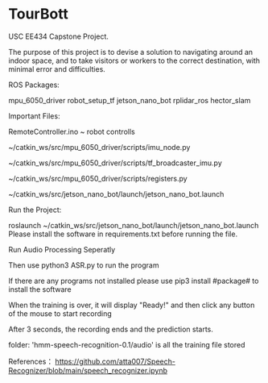# TourBott
USC EE434 Capstone Project. 

The purpose of this project is to devise a solution to navigating around an indoor space, and to take visitors or workers to the correct destination, with minimal error and difficulties. 


ROS Packages:


mpu_6050_driver
robot_setup_tf
jetson_nano_bot
rplidar_ros 
hector_slam 

Important Files:


RemoteController.ino ~ robot controlls


~/catkin_ws/src/mpu_6050_driver/scripts/imu_node.py


~/catkin_ws/src/mpu_6050_driver/scripts/tf_broadcaster_imu.py


~/catkin_ws/src/mpu_6050_driver/scripts/registers.py


~/catkin_ws/src/jetson_nano_bot/launch/jetson_nano_bot.launch



Run the Project:


roslaunch ~/catkin_ws/src/jetson_nano_bot/launch/jetson_nano_bot.launch
Please install the software in requirements.txt before running the file.

Run Audio Processing Seperatly 


Then use python3 ASR.py to run the program

If there are any programs not installed please use pip3 install #package# to install the software

When the training is over, it will display "Ready!" and then click any button of the mouse to start recording

After 3 seconds, the recording ends and the prediction starts.

folder: 'hmm-speech-recognition-0.1/audio' is all the training file stored



References：
https://github.com/atta007/Speech-Recognizer/blob/main/speech_recognizer.ipynb
